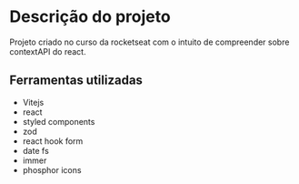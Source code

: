 # Descrição do projeto
Projeto criado no curso da rocketseat com o intuito de compreender sobre contextAPI do react.

## Ferramentas utilizadas
- Vitejs
- react
- styled components
- zod
- react hook form
- date fs
- immer
- phosphor icons
